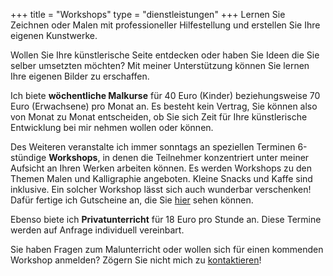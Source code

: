 +++
title = "Workshops"
type = "dienstleistungen"
+++
Lernen Sie Zeichnen oder Malen mit professioneller Hilfestellung und erstellen Sie Ihre eigenen Kunstwerke.

<!--more-->

Wollen Sie Ihre künstlerische Seite entdecken oder haben Sie Ideen die Sie selber umsetzten möchten? Mit meiner Unterstützung können Sie lernen Ihre eigenen Bilder zu erschaffen.

Ich biete <strong>wöchentliche Malkurse</strong> für 40 Euro (Kinder) beziehungsweise 70 Euro (Erwachsene) pro Monat an. Es besteht kein Vertrag, Sie können also von Monat zu Monat entscheiden, ob Sie sich Zeit für Ihre künstlerische Entwicklung bei mir nehmen wollen oder können.

Des Weiteren veranstalte ich immer sonntags an speziellen Terminen 6-stündige <strong>Workshops</strong>, in denen die Teilnehmer konzentriert unter meiner Aufsicht an Ihren Werken arbeiten können. Es werden Workshops zu den Themen Malen und Kalligraphie angeboten. Kleine Snacks und Kaffe sind inklusive. Ein solcher Workshop lässt sich auch wunderbar verschenken! Dafür fertige ich Gutscheine an, die Sie <a href="https://LesArts-MariaFrank.de/gutscheine/" title="Weiterleitung zu der Gutschein-Gallerie von Maria Frank">hier</a> sehen können.

Ebenso biete ich <strong>Privatunterricht</strong> für 18 Euro pro Stunde an. Diese Termine werden auf Anfrage individuell vereinbart.

Sie haben Fragen zum Malunterricht oder wollen sich für einen kommenden Workshop anmelden? Zögern Sie nicht mich zu <a href="https://LesArts-MariaFrank.de/kontakt/" title="Weiterleitung zu der Website &ldquo;Kontakt&rdquo;">kontaktieren</a>!